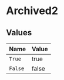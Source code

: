 # Archived2


## Values

| Name    | Value   |
| ------- | ------- |
| `True`  | true    |
| `False` | false   |